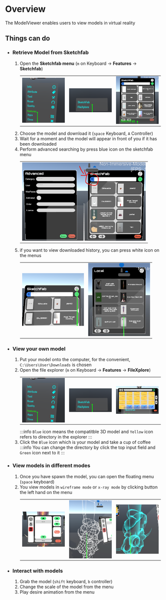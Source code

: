 # Overview

The ModelViewer enables users to view models in virtual reality

## Things can do

- ### Retrieve Model from Sketchfab
    1. Open the **Sketchfab menu** (`m` on Keyboard -> **Features** -> **Sketchfab**)
            <table>
            <tr>
                <td>
                    <img src="/images/Menu.png" width ="200"/>
                </td>
                <td>
                    <img src="/images/Menu2.png" width ="200"/>
                </td>
                <td>
                    <img src="/images/SketchfabMenu.png" width ="200"/>
                </td>
            </tr>
            </table>
    2. Choose the model and download it (`space` Keyboard, `A` Controller)
    3. Wait for a moment and the model will appear in front of you if it has been downloaded
    4. Perform advanced searching by press blue icon on the sketchfab menu
            <table>
            <tr>
                <td>
                    <img src="/public/images/AdvancedSearchMenu.png" width ="400"/>
                </td>
            </tr>
            </table>
    5. if you want to view downloaded history, you can press white icon on the menus
            <table>
            <tr>
                <td>
                    <img src="/images/WhiteIcon.png" width ="200"/>
                </td>
                <td>
                    <img src="/images/LocalHistoryMenu.png" width ="200"/>
                </td>
            </tr>
            </table>


- ### View your own model
  1. Put your model onto the computer, for the convenient, `C:\Users\User\Downloads` is chosen
  2. Open the file explorer (`m` on Keyboard -> **Features** -> **FileXplore**)
            <table>
            <tr>
                <td>
                    <img src="/images/Menu.png" width ="200"/>
                </td>
                <td>
                    <img src="/images/Menu2.png" width ="200"/>
                </td>
                <td>
                    <img src="/images/FileXplore.png" width ="200"/>
                </td>
            </tr>
            </table>
        :::info
        `Blue` icon means the compatitble 3D model and `Yellow` icon refers to directory in the explorer
        :::
    4. Click the `Blue` icon which is your model and take a cup of coffee
        :::info
        You can change the directory by click the top input field and `Green` icon next to it
        :::     


- ### View models in different modes
    1. Once you have spawn the model, you can open the floating menu (`space` keyboard)
    2. You view models in `wireframe mode` or `x-ray mode` by clicking button the left hand on the menu
            <table>
            <tr>
                <td>
                    <img src="/images/FloatingMenu.png" width ="200"/>
                </td>
                <td>
                    <img src="/images/Wireframe.png" width ="200"/>
                </td>
                 <td>
                    <img src="/images/x-ray.png" width ="200"/>
                </td>
            </tr>
            </table>

- ### Interact with models
    1. Grab the model (`shift` keyboard, `b` controller)
    2. Change the scale of the model from the menu
    3. Play desire animation from the menu